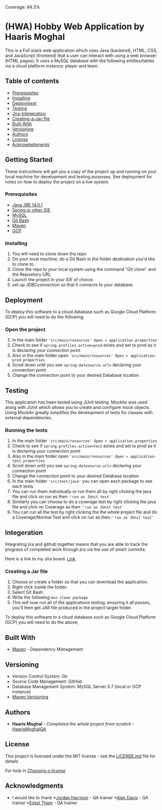 Coverage: 84.3%

# (HWA) Hobby Web Application by Haaris Moghal

This is a Full stack web application which uses Java (backend), HTML, CSS, and JavaScript (frontend) that a user can interact with using a web browser (HTML pages).
It uses a MySQL database with the following entities/tables via a cloud platform instance: player and team.

## Table of contents

* [Prerequisites](https://github.com/HaarismoghalQA/HobbyProject#Prerequisites)
* [Installing](https://github.com/HaarismoghalQA/HobbyProject#Installing)
* [Deployment](https://github.com/HaarismoghalQA/HobbyProject#Deployment)
* [Testing](https://github.com/HaarismoghalQA/HobbyProject#Testing)
* [Jira-Integeration](https://github.com/HaarismoghalQA/HobbyProject#Integeration)
* [Creating-a-Jar-file](https://github.com/HaarismoghalQA/HobbyProject#Creating-a-Jar-file)
* [Built-With](https://github.com/HaarismoghalQA/HobbyProject#Built-With)
* [Versioning](https://github.com/HaarismoghalQA/HobbyProject#Versioning)
* [Authors](https://github.com/HaarismoghalQA/HobbyProject#Authors)
* [License](https://github.com/HaarismoghalQA/HobbyProject#License)
* [Acknowledgments](https://github.com/HaarismoghalQA/HobbyProject#Acknowledgments)


## Getting Started

These instructions will get you a copy of the project up and running on your local machine for development and testing purposes. See deployment for notes on how to deploy the project on a live system.

### Prerequisites


* [Java JRE 14.0.1](https://www.oracle.com/uk/java/technologies/javase/jdk14-archive-downloads.html)
* [Spring or other IDE](https://spring.io/tools)
* [MySQL](https://www.mysql.com/downloads/)
* [Git Bash](https://git-scm.com/downloads)
* [Maven](https://maven.apache.org/)
* [GCP](https://cloud.google.com/)

### Installing

1. You will need to clone down the repo
2. On your local machine, do a Git Bash in the folder destination you'd like to clone to. 
3. Clone the repo to your local system using the command "Git clone" and the Repository URL 
4. Launch the project in your IDE of choice.
5. set up JDBCconnection so that it connects to your database

## Deployment

To deploy this software to a cloud database such as Google Cloud Platform (GCP) you will need to do the following;

### Open the project

1. In the main folder ```'src/main/resources' Open > application.properties``` 
2. Check to see if  ``` spring.profiles.active=prod ``` exists and set to prod as it is declaring your connection point
3. Also in the main folder open ```'src/main/resources' Open > application-prod.properties``` 
4. Scroll down until you see ``` spring.datasource.url= ``` declaring your connection point
5. Change the connection point to your desired Database location

## Testing

This application has been tested using JUnit testing. Mockito was used along with JUnit which allows you to create and configure mock objects. Using Mockito greatly simplifies the development of tests for classes with external dependencies.

### Running the tests

1. In the main folder ```'src/main/resources' Open > application.properties``` 
2. Check to see if  ``` spring.profiles.active=test ``` exists and set to prod as it is declaring your connection point
3. Also in the main folder open ```'src/main/resources' Open > application-test.properties``` 
4. Scroll down until you see ``` spring.datasource.url= ``` declaring your connection point
5. Change the connection point to your desired Database location
6. In the main folder ```'src/test/java'``` you can open each package to see each tests.
7. You can run them individually or run them all by right clicking the java file and click on run as then :```'run as JUnit test'```
8. Similarly you can choose to do a coverage test by right clicking the java file and click on Coverage as then :```'run as JUnit test'```
9. You can run all the test by right clicking the the whole project file and do a Coverage/Normal Test and click on run as then :```'run as JUnit test'```

## Integeration

Integrating jira and github together means that you are able to track the progress of completed work through jira via the use of smart commits.

Here is a link to my Jira board. [Link](https://haarismoghalims.atlassian.net/jira/software/projects/HOB/boards/2)

### Creating a Jar file

1. Choose or create a folder so that you can download the application.
2. Right click inside the folder.
3. Select Git Bash.
4. Write the following ```mvn clean package```
6. This will now run all of the applications testing, ensuring it all passes, you'll then get JAR file produced in the project target folder.

To deploy this software to a cloud database such as Google Cloud Platform (GCP) you will need to do the above;


## Built With

* [Maven](https://maven.apache.org/) - Dependency Management

## Versioning

* Version Control System: Git 
* Source Code Management: GitHub 
* Database Management System: MySQL Server 5.7 (local or GCP instance)
* [Maven Versioning](https://maven.apache.org/)

## Authors

* **Haaris Moghal** - *Completed the whole project from scratch* -[HaarisMoghalQA](https://github.com/HaarismoghalQA)

## License

This project is licensed under the MIT license - see the [LICENSE.md](LICENSE.md) file for details 

*For help in [Choosing a license](https://choosealicense.com/)*

## Acknowledgments

* I would like to thank *[Jordan Harrison](https://github.com/JHarry444) - QA trainer *[Alan Davis](https://github.com/MorickClive)  - QA trainer *[Edsel Tham](https://github.com/edseltham88)  - QA trainer

